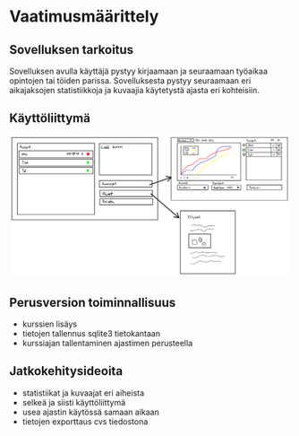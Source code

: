 # Vaatimusmäärittely

## Sovelluksen tarkoitus

Sovelluksen avulla käyttäjä pystyy kirjaamaan ja seuraamaan työaikaa opintojen tai töiden parissa. Sovelluksesta pystyy seuraamaan eri aikajaksojen statistiikkoja ja kuvaajia käytetystä ajasta eri kohteisiin.

## Käyttöliittymä

![](./kayttoliittyma.png)

## Perusversion toiminnallisuus

- kurssien lisäys
- tietojen tallennus sqlite3 tietokantaan
- kurssiajan tallentaminen ajastimen perusteella

## Jatkokehitysideoita

- statistiikat ja kuvaajat eri aiheista
- selkeä ja siisti käyttöliittymä
- usea ajastin käytössä samaan aikaan
- tietojen exporttaus cvs tiedostona
